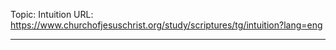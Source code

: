 Topic: Intuition
URL: https://www.churchofjesuschrist.org/study/scriptures/tg/intuition?lang=eng

---

